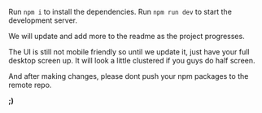 Run `npm i` to install the dependencies.
Run `npm run dev` to start the development server.

We will update and add more to the readme as the project progresses. 
  
The UI is still not mobile friendly so until we update it, just have your full desktop screen up.
It will look a little clustered if you guys do half screen. 

And after making changes, please dont push your npm packages to the remote repo. 

**;)**
